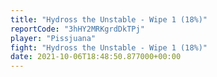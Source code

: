 ```yaml
---
title: "Hydross the Unstable - Wipe 1 (18%)"
reportCode: "3hHY2MRKgrdDkTPj"
player: "Pissjuana"
fight: "Hydross the Unstable - Wipe 1 (18%)"
date: 2021-10-06T18:48:50.877000+00:00
---
```

